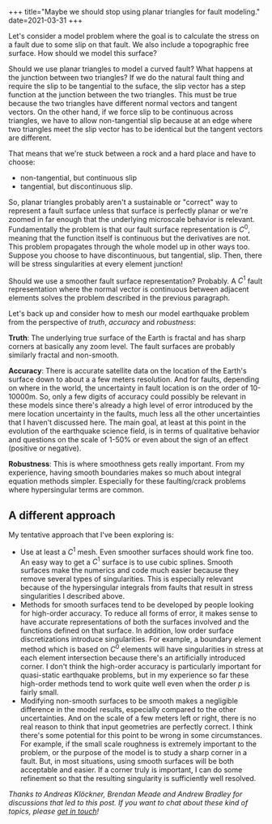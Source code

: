 +++
title="Maybe we should stop using planar triangles for fault modeling."
date=2021-03-31
+++

Let's consider a model problem where the goal is to calculate the stress on a fault due to some slip on that fault. We also include a topographic free surface. How should we model this surface? 

Should we use planar triangles to model a curved fault? What happens at the junction between two triangles? If we do the natural fault thing and require the slip to be tangential to the suface, the slip vector has a step function at the junction between the two triangles. This must be true because the two triangles have different normal vectors and tangent vectors. On the other hand, if we force slip to be continuous across triangles, we have to allow non-tangential slip because at an edge where two triangles meet the slip vector has to be identical but the tangent vectors are different. 

That means that we're stuck between a rock and a hard place and have to choose: 
* non-tangential, but continuous slip
* tangential, but discontinuous slip. 

So, planar triangles probably aren't a sustainable or "correct" way to represent a fault surface unless that surface is perfectly planar or we're zoomed in far enough that the underlying microscale behavior is relevant. Fundamentally the problem is that our fault surface representation is $C^0$, meaning that the function itself is continuous but the derivatives are not. This problem propagates through the whole model up in other ways too. Suppose you choose to have discontinuous, but tangential, slip. Then, there will be stress singularities at every element junction! 

Should we use a smoother fault surface representation? Probably. A $C^1$ fault representation where the normal vector is continuous between adjacent elements solves the problem described in the previous paragraph. 

Let's back up and consider how to mesh our model earthquake problem from the perspective of *truth*, *accuracy* and *robustness*:

**Truth**: The underlying true surface of the Earth is fractal and has sharp corners at basically any zoom level. The fault surfaces are probably similarly fractal and non-smooth.

**Accuracy**: There is accurate satellite data on the location of the Earth's surface down to about a a few meters resolution. And for faults, depending on where in the world, the uncertainty in fault location is on the order of 10-10000m. So, only a few digits of accuracy could possibly be relevant in these models since there's already a high level of error introduced by the mere location uncertainty in the faults, much less all the other uncertainties that I haven't discussed here. The main goal, at least at this point in the evolution of the earthquake science field, is in terms of qualitative behavior and questions on the scale of 1-50% or even about the sign of an effect (positive or negative).

**Robustness**: This is where smoothness gets really important. From my experience, having smooth boundaries makes so much about integral equation methods simpler. Especially for these faulting/crack problems where hypersingular terms are common.

## A different approach

My tentative approach that I've been exploring is:

* Use at least a $C^1$ mesh. Even smoother surfaces should work fine too. An easy way to get a $C^1$ surface is to use cubic splines. Smooth surfaces make the numerics and code much easier because they remove several types of singularities. This is especially relevant because of the hypersingular integrals from faults that result in stress singularities I described above. 
* Methods for smooth surfaces tend to be developed by people looking for high-order accuracy. To reduce all forms of error, it makes sense to have accurate representations of both the surfaces involved and the functions defined on that surface. In addition, low order surface discretizations introduce singularities. For example, a boundary element method which is based on $C^0$ elements will have singularities in stress at each element intersection because there's an artificially introduced corner. I don't think the high-order accuracy is particularly important for quasi-static earthquake problems, but in my experience so far these high-order methods tend to work quite well even when the order $p$ is fairly small.
* Modifying non-smooth surfaces to be smooth makes a negligible difference in the model results, especially compared to the other uncertainties. And on the scale of a few meters left or right, there is no real reason to think that input geometries are perfectly correct. I think there's some potential for this point to be wrong in some circumstances. For example, if the small scale roughness is extremely important to the problem, or the purpose of the model is to study a sharp corner in a fault. But, in most situations, using smooth surfaces will be both acceptable and easier. If a corner truly is important, I can do some refinement so that the resulting singularity is sufficiently well resolved.

*Thanks to Andreas Klöckner, Brendan Meade and Andrew Bradley for discussions that led to this post. If you want to chat about these kind of topics, please [get in touch](mailto:t.ben.thompson@gmail.com)!*
